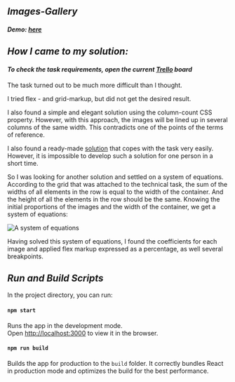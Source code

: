 ## _Images-Gallery_

#### _Demo: [here]()_

## _How I came to my solution:_

#### _To check the task requirements, open the current [Trello](https://trello.com/b/7Irt4fJv) board_

The task turned out to be much more difficult than I thought.

I tried flex - and grid-markup, but did not get the desired result.

I also found a simple and elegant solution using the column-count CSS property. However, with this approach, the images will be lined up in several columns of the same width. This contradicts one of the points of the terms of reference.

I also found a ready-made [solution](https://codesandbox.io/s/9yx911wl9y?file=/index.js) that copes with the task very easily. However, it is impossible to develop such a solution for one person in a short time.

So I was looking for another solution and settled on a system of equations. According to the grid that was attached to the technical task, the sum of the widths of all elements in the row is equal to the width of the container. And the height of all the elements in the row should be the same. Knowing the initial proportions of the images and the width of the container, we get a system of equations:

![A system of equations](https://firebasestorage.googleapis.com/v0/b/upload-files-9d7e9.appspot.com/o/hidden%2Fcoeff.jpg?alt=media&token=7044dc31-5e21-4c7d-84f9-fd42a0e6e16b)

Having solved this system of equations, I found the coefficients 
for each image and applied flex markup expressed as a percentage, 
as well several breakpoints.

## _Run and Build Scripts_

In the project directory, you can run:

#### `npm start`

Runs the app in the development mode.\
Open [http://localhost:3000](http://localhost:3000) to view it in the browser.

#### `npm run build`

Builds the app for production to the `build` folder.
It correctly bundles React in production mode and optimizes the build for the best performance.

